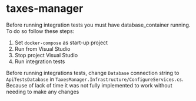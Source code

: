 # taxes-manager

Before running integration tests you must have database_container running. To do so follow these steps:
1. Set ```docker-compose``` as start-up project
2. Run from Visual Studio
3. Stop project Visual Studio
4. Run integration tests

Before running integrations tests, change ```Database``` connection string to ```ApiTestsDatabase``` in ```TaxesManager.Infrastructure/ConfigureServices.cs```. Because of lack of time it was not fully implemented to work without needing to make any changes
